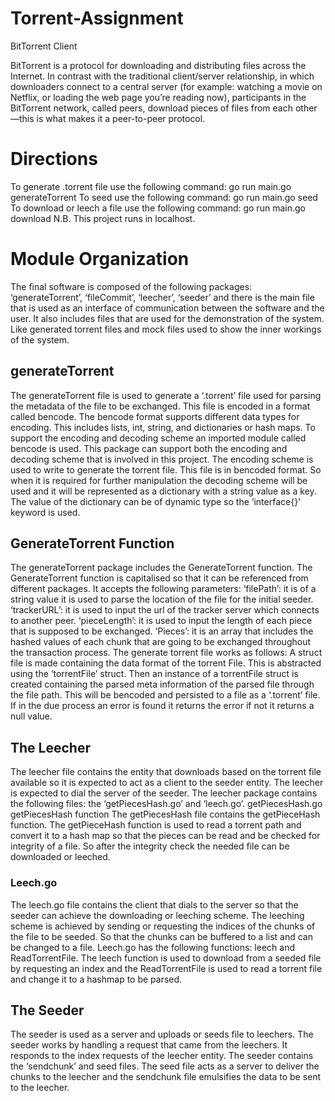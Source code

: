 # Torrent-Assignment
BitTorrent Client

BitTorrent is a protocol for downloading and distributing files across the Internet. In contrast with the traditional client/server relationship, in which downloaders connect to a central server (for example: watching a movie on Netflix, or loading the web page you’re reading now), participants in the BitTorrent network, called peers, download pieces of files from each other—this is what makes it a peer-to-peer protocol.
# Directions
To generate .torrent file use the following command:
go run main.go generateTorrent <FilePath>
To seed use the following command:
go run main.go seed <FilePath>
To download or leech a file use the following command:
go run main.go download <torrentFilePath>
N.B. This project runs in localhost.
# Module Organization
The final software is composed of the following packages: ‘generateTorrent’, ‘fileCommit’, ‘leecher’, ‘seeder’ and there  is the main file that is used as an interface of communication between the software and the user. It also includes files that are used for the demonstration of the system. Like generated torrent files and mock files used to show the inner workings of the system.
## generateTorrent
The generateTorrent file is used to generate a ‘.torrent’ file used for parsing the metadata of the file to be exchanged. This file is encoded in a format called bencode. The bencode format supports different data types for encoding. This includes lists, int, string, and dictionaries or hash maps. To support the encoding and decoding scheme an imported module called bencode is used. This package can support both the encoding and decoding scheme that is involved in this project. The encoding scheme is used to write to generate the torrent file. This file is in bencoded format. So when it is required for further manipulation the decoding scheme will be used and it will be represented as a dictionary with a string value as a key. The value of the dictionary can be of dynamic type so the ‘interface{}’ keyword is used.
## GenerateTorrent Function
The generateTorrent package includes the GenerateTorrent function. The GenerateTorrent function is capitalised so that it can be referenced from different packages. It accepts the following parameters:
‘filePath’: it is of a string value it is used to parse the location of the file for the initial seeder. 
‘trackerURL’: it is used to input the url of the tracker server which connects to another peer.
‘pieceLength’: it is used to input the length of each piece that is supposed to be exchanged.
‘Pieces’: it is an array that includes the hashed values of each chunk that are going to be exchanged throughout the transaction process.
The generate torrent file works as follows:
A struct file is made containing the data format of the torrent File. This is abstracted using the ‘torrentFile’ struct. Then an instance of a torrentFile struct is created containing the parsed meta information of the parsed file through the file path. This will be bencoded and persisted to a file as a ‘.torrent’ file. If in the due process an error is found it returns the error if not it returns a null value.

## The Leecher
The leecher file contains the entity that downloads based on the torrent file available so it is expected to act as a client to the seeder entity. The leecher is expected to dial the server of the seeder. The leecher package contains the following files: the ‘getPiecesHash.go’ and ‘leech.go’.
getPiecesHash.go
getPiecesHash function
The getPiecesHash file contains the getPieceHash function. The getPieceHash function is used to read a torrent path and convert it to a hash map so that the pieces can be read and be checked for integrity of a file. So after the integrity check the needed file can be downloaded or leeched.

### Leech.go
The leech.go file contains the client that dials to the server so that the seeder can achieve the downloading or leeching scheme. The leeching scheme is achieved by sending or requesting the indices of the chunks of the file to be seeded. So that the chunks can be buffered to a list and can be changed to a file.
Leech.go has the following functions: leech and ReadTorrentFile. The leech function is used to download from a seeded file by requesting an index and the ReadTorrentFile is used to read a torrent file and change it to a hashmap to be parsed.

## The Seeder
The seeder is used as a server and uploads or seeds file to leechers. The seeder works by handling a request that came from the leechers. It responds to the index requests of the leecher entity.  The seeder contains the ‘sendchunk’ and seed files. The seed file acts as a server to deliver the chunks to the leecher and the sendchunk file  emulsifies the data to be sent to the leecher.





